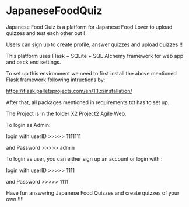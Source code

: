 # JapaneseFoodQuiz

Japanese Food Quiz is a platform for Japanese Food Lover to upload quizzes and test each other out !

Users can sign up to create profile, answer quizzes and upload quizzes !!

This platform uses Flask + SQLite + SQL Alchemy framework for web app and back end settings.

To set up this environment we need to first install the above mentioned Flask framework following intructions by:

https://flask.palletsprojects.com/en/1.1.x/installation/

After that, all packages mentioned in requirements.txt has to set up. 

The Project is in the folder X2 Project2 Agile Web.


To login as Admin:

login with userID   >>>>>   1111111

and Password        >>>>>   admin

To login as user, you can either sign up an account or login with :

login with userID   >>>>>   1111

and Password        >>>>>   1111


Have fun answering Japanese Food Quizzes and create quizzes of your own !!!!

